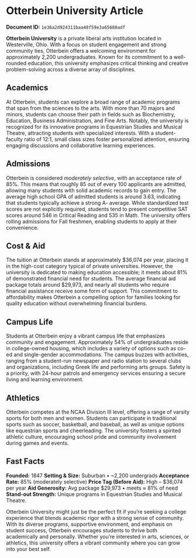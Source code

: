# Otterbein University Article

**Document ID:** `1e36a2d924311baa48f59e3a65680adf`

**Otterbein University** is a private liberal arts institution located in Westerville, Ohio. With a focus on student engagement and strong community ties, Otterbein offers a welcoming environment for approximately 2,200 undergraduates. Known for its commitment to a well-rounded education, this university emphasizes critical thinking and creative problem-solving across a diverse array of disciplines.

## Academics
At Otterbein, students can explore a broad range of academic programs that span from the sciences to the arts. With more than 70 majors and minors, students can choose their path in fields such as Biochemistry, Education, Business Administration, and Fine Arts. Notably, the university is recognized for its innovative programs in Equestrian Studies and Musical Theatre, attracting students with specialized interests. With a student-faculty ratio of 12:1, small class sizes foster personalized attention, ensuring engaging discussions and collaborative learning experiences.

## Admissions
Otterbein is considered *moderately selective*, with an acceptance rate of 85%. This means that roughly 85 out of every 100 applicants are admitted, allowing many students with solid academic records to gain entry. The average high school GPA of admitted students is around 3.63, indicating that students typically achieve a strong A- average. While standardized test scores are not explicitly required, students tend to present competitive SAT scores around 546 in Critical Reading and 535 in Math. The university offers rolling admissions for Fall freshmen, enabling students to apply at their convenience.

## Cost & Aid
The tuition at Otterbein stands at approximately $36,074 per year, placing it in the high-cost category typical of private universities. However, the university is dedicated to making education accessible; it meets about 81% of demonstrated financial need for students. The average financial aid package totals around $29,973, and nearly all students who require financial assistance receive some form of support. This commitment to affordability makes Otterbein a compelling option for families looking for quality education without overwhelming financial burdens.

## Campus Life
Students at Otterbein enjoy a vibrant campus life that emphasizes community and engagement. Approximately 54% of undergraduates reside in college-owned housing, which includes a variety of options such as co-ed and single-gender accommodations. The campus buzzes with activities, ranging from a student-run newspaper and radio station to several clubs and organizations, including Greek life and performing arts groups. Safety is a priority, with 24-hour patrols and emergency services ensuring a secure living and learning environment.

## Athletics
Otterbein competes at the NCAA Division III level, offering a range of varsity sports for both men and women. Students can participate in traditional sports such as soccer, basketball, and baseball, as well as unique options like equestrian sports and cheerleading. The university fosters a spirited athletic culture, encouraging school pride and community involvement during games and events.

## Fast Facts
**Founded:** 1847
**Setting & Size:** Suburban • ~2,200 undergrads
**Acceptance Rate:** 85% (moderately selective)
**Price Tag (Before Aid):** High – $36,074 per year
**Aid Generosity:** Avg package $29,973 • meets ≈ 81% of need
**Stand-out Strength:** Unique programs in Equestrian Studies and Musical Theatre.

Otterbein University might just be the perfect fit if you’re seeking a college experience that blends academic rigor with a strong sense of community. With its diverse programs, supportive environment, and emphasis on student success, Otterbein encourages students to thrive both academically and personally. Whether you’re interested in arts, sciences, or athletics, this university offers a vibrant community where you can grow into your best self.
